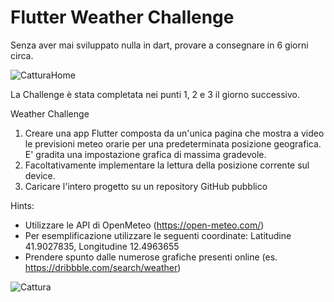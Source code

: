 # Flutter Weather Challenge

Senza aver mai sviluppato nulla in dart, provare a consegnare in 6 giorni circa.

![CatturaHome](https://github.com/turangarusso/Flutter-Weather-Challenge/assets/113531412/17ab1f7d-9ef8-4bbf-b38d-58d3fe999738)

La Challenge è stata completata nei punti 1, 2 e 3 il giorno successivo.

Weather Challenge

1. Creare una app Flutter composta da un'unica pagina che mostra a video le previsioni meteo orarie per una predeterminata posizione geografica. E' gradita una impostazione grafica di massima gradevole.
2. Facoltativamente implementare la lettura della posizione corrente sul device.
3. Caricare l'intero progetto su un repository GitHub pubblico
   
Hints:

- Utilizzare le API di OpenMeteo (https://open-meteo.com/)
- Per esemplificazione utilizzare le seguenti coordinate: Latitudine 41.9027835, Longitudine 12.4963655
- Prendere spunto dalle numerose grafiche presenti online (es. https://dribbble.com/search/weather)

![Cattura](https://github.com/turangarusso/Flutter-Weather-Challenge/assets/113531412/97d7c4b0-fdd1-439b-a8e9-8dd98d1da6eb)

